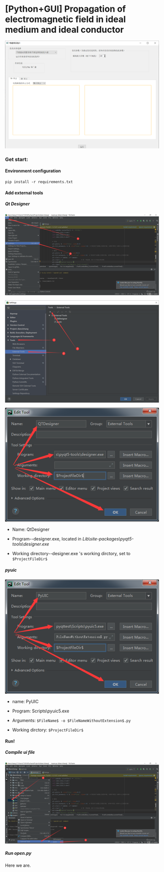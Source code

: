 # [Python+GUI] Propagation of electromagnetic field in ideal medium and ideal conductor

![1593480015430](README.assets/1593480015430.png)

### Get start:

#### Environment configuration

```
pip install -r requirements.txt
```

#### Add external tools

##### Qt Designer

![1593479221338](README.assets/1593479221338.png)

![1593479268185](README.assets/1593479268185.png)


![img](README.assets/1116722-20180601151605421-493411367.png)

- Name: QtDesigner

- Program--designer.exe, located in *Lib\site-packages\pyqt5-tools\designer.exe*

- Working directory--designer.exe 's working dirctory, set to `$ProjectFileDir$`

#####  pyuic

![img](README.assets/1116722-20180601151811593-1976053363.png)

- name: PyUIC

- Program: Scripts\pyuic5.exe

- Arguments: `$FileName$ -o $FileNameWithoutExtension$.py`

- Working dirctory: `$ProjectFileDir$`

#### Run!

##### Compile ui file

![1593479882996](README.assets/1593479882996.png)

##### Run open.py 

Here we are.



